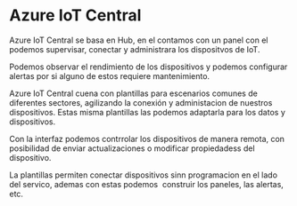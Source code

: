 # Azure IoT Central
Azure IoT Central se basa en Hub, en el contamos con un panel con el podemos supervisar, conectar y administrara los dispositvos de IoT.

Podemos observar el rendimiento de los dispositivos y podemos configurar alertas por si alguno de estos requiere mantenimiento.

Azure IoT Central cuena con plantillas para escenarios comunes de diferentes sectores, agilizando la conexión y administacion de nuestros dispositivos. Estas misma plantillas las podemos adaptarla para los datos y dispositivos. 

Con la interfaz podemos contrrolar los dispositivos de manera remota, con posibilidad de enviar actualizaciones o modificar propiedadess del dispositivo.

La plantillas permiten conectar dispositivos sinn programacion en el lado del servico, ademas con estas podemos  construir los paneles, las alertas, etc.